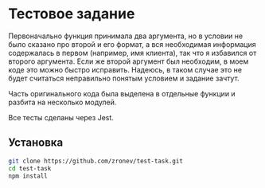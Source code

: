 # Тестовое задание

Первоначально функция принимала два аргумента, но в условии не было сказано про второй и его формат, а вся необходимая информация содержалась в первом (например, имя клиента), так что я избавился от второго аргумента. Если же второй аргумент был необходим, в моем коде это можно быстро исправить. Надеюсь, в таком случае это не будет считаться неправильно понятым условием и задание зачтут.

Часть оригинального кода была выделена в отдельные функции и разбита на несколько модулей.

Все тесты сделаны через Jest.

## Установка
```bash
git clone https://github.com/zronev/test-task.git
cd test-task
npm install
```
